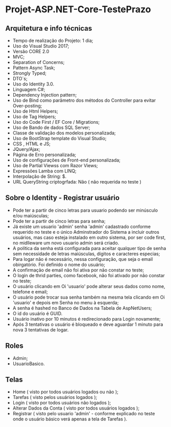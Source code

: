
# Projet-ASP.NET-Core-TestePrazo #

## Arquitetura e info técnicas ##

* Tempo de realização do Projeto: 1 dia;
* Uso do Visual Studio 2017;
* Versão CORE 2.0
* MVC;
* Separation of Concerns;
* Pattern Async Task;
* Strongly Typed;
* DTO´s;
* Uso do Identity 3.0.
* Linguagem C#;
* Dependency Injection pattern;
* Uso de Bind como parâmetro dos métodos do Controller para evitar Over-posting;
* Uso de Html Helpers;
* Uso de Tag Helpers;
* Uso do Code First / EF Core / Migrations;
* Uso de Bando de dados SQL Server;
* Classe de validação dos modelos personalizada;
* Uso de BootStrap template do Visual Studio;
* CSS , HTML e JS;
* JQuery/Ajax;
* Página de Erro personalizada;
* Uso de configurações de Front-end personalizada;
* Uso de Partial Viewss com Razor Views;
* Expressões Lamba com LINQ;
* Interpolação de String: $.
* URL QueryString criptogrfada: Não ( não requerida no teste )

## Sobre o Identity - Registrar usuário ##

* Pode ter a partir de cinco letras para usuario podendo ser minúsculo e/ou maiúsculas;
* Pode ter a partir de cinco letras para senha;
* Já existe um usuario 'admin' senha 'admin' cadastrado conforme requerido no teste e o único Adminstrador do Sistema a incluir outros usuários, mas caso esteja instalado em outro sistema, por ser code first, no midlleware um novo usuario admin será criado. 
* A política da senha está configurada para aceitar qualquer tipo de senha sem necessidade de letras maiúsculas, dígitos e caracteres especias;
* Para logar não é necessário, nessa configuração, que seja o email obirgatório. Foi definido o nome do usuário;
* A confirmação de email não foi ativa por não constar no teste;
* O login de thrid parties, como facebook, não foi ativado por não constar no teste;
* O usuário clicando em Oi 'usuario' pode alterar seus dados como nome, telefone e email;
* O usuário pode trocar sua senha também na mesma tela clicando em Oi 'usuario' e depois em Senha no menu à esquerda;
* A senha é hashed no Banco de Dados na Tabela de AspNetUsers;
* O id do usuário é GUID.
* Usuário inativo por 10 minutos é redirecionado para Login novamente;
* Após 3 tentativas o usuário é bloqueado e deve aguardar 1 minuto para nova 3 tentativas de logar. 

## Roles ##

* Admin;
* UsuarioBasico.

## Telas ##

* Home ( visto por todos usuários logados ou não );
* Tarefas ( visto pelos usuários logados );
* Login ( visto por todos usuários não logados );
* Alterar Dados da Conta ( visto por todos usuários logados );
* Registrar ( visto pelo usuario 'admin' - conforme explicado no teste onde o usuário básico verá apenas a tela de Tarefas ).
